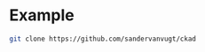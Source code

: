 # Example

<!-- https://github.com/sandervanvugt/ckad -->

```sh
git clone https://github.com/sandervanvugt/ckad
```
